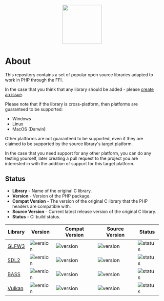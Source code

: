 <p align="center">
    <a href="https://github.com/ffi-headers">
        <img src="https://avatars.githubusercontent.com/u/101121010?s=256" width="128" />
    </a>
</p>

# About

This repository contains a set of popular open source libraries adapted to
work in PHP through the FFI.

In the case that you think that any library should be added - please [create
an issue](https://github.com/php-ffi-headers/.github/issues).

Please note that if the library is cross-platform, then platforms are guaranteed
to be supported:

- Windows
- Linux
- MacOS (Darwin)

Other platforms are not guaranteed to be supported, even if they are claimed
to be supported by the source library's target platform.

In the case that you need support for any other platform, you can do any
testing yourself, later creating a pull request to the project you are
interested in with the addition of support for this target platform.

## Status

- **Library** - Name of the original C library.
- **Version** - Version of the PHP package.
- **Compat Version** - The version of the original C library that the PHP
  headers are compatible with.
- **Source Version** - Current latest release version of the original C library.
- **Status** - CI build status.

<center>

| Library                                                     | Version                                                                                                         | Compat Version                                                                         | Source Version                                                                                                            | Status                                                                                 |
|-------------------------------------------------------------|-----------------------------------------------------------------------------------------------------------------|----------------------------------------------------------------------------------------|---------------------------------------------------------------------------------------------------------------------------|----------------------------------------------------------------------------------------|
| [GLFW3](https://github.com/php-ffi-headers/glfw3-headers)   | ![version](https://img.shields.io/github/v/release/php-ffi-headers/glfw3-headers?style=for-the-badge&logo=php)  | ![version](https://img.shields.io/badge/GLFW3-3.3.6-004953.svg?style=for-the-badge)    | ![version](https://img.shields.io/github/v/tag/glfw/glfw?color=cc3c20&label=GLFW3&style=for-the-badge)                    | ![status](https://github.com/php-ffi-headers/glfw3-headers/workflows/build/badge.svg)  |
| [SDL2](https://github.com/php-ffi-headers/sdl2-headers)     | ![version](https://img.shields.io/github/v/release/php-ffi-headers/sdl2-headers?style=for-the-badge&logo=php)   | ![version](https://img.shields.io/badge/SDL2-2.0.20-004953.svg?style=for-the-badge)    | ![version](https://img.shields.io/github/v/tag/libsdl-org/SDL?color=cc3c20&label=SDL2&style=for-the-badge)                | ![status](https://github.com/php-ffi-headers/sdl2-headers/workflows/build/badge.svg)   |
| [BASS](https://github.com/php-ffi-headers/bass-headers)     | ![version](https://img.shields.io/github/v/release/php-ffi-headers/bass-headers?style=for-the-badge&logo=php)   | ![version](https://img.shields.io/badge/BASS-2.4.x-004953.svg?style=for-the-badge)     | ![version](https://img.shields.io/badge/BASS-2.4.16-cc3c20.svg?style=for-the-badge)                                       | ![status](https://github.com/php-ffi-headers/bass-headers/workflows/build/badge.svg)   |
| [Vulkan](https://github.com/php-ffi-headers/vulkan-headers) | ![version](https://img.shields.io/github/v/release/php-ffi-headers/vulkan-headers?style=for-the-badge&logo=php) | ![version](https://img.shields.io/badge/Vulkan-1.3.207-004953.svg?style=for-the-badge) | ![version](https://img.shields.io/github/v/tag/KhronosGroup/Vulkan-Headers?color=cc3c20&label=Vulkan&style=for-the-badge) | ![status](https://github.com/php-ffi-headers/vulkan-headers/workflows/build/badge.svg) |

</center>
